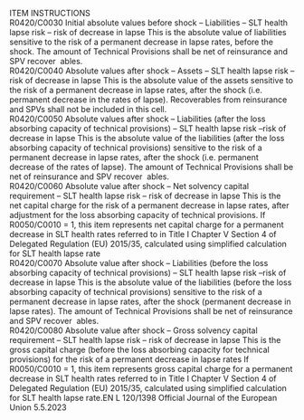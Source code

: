  
ITEM  INSTRUCTIONS  
R0420/C0030  Initial absolute values 
before shock – Liabilities 
– SLT health lapse risk – 
risk of decrease in lapse  This is the absolute value of liabilities sensitive to the risk of a permanent decrease 
in lapse rates, before the shock. 
The amount of Technical Provisions shall be net of reinsurance and SPV recover ­
ables.  
R0420/C0040  Absolute values after 
shock – Assets – SLT 
health lapse risk –risk of 
decrease in lapse  This is the absolute value of the assets sensitive to the risk of a permanent 
decrease in lapse rates, after the shock (i.e. permanent decrease in the rates of 
lapse). 
Recoverables from reinsurance and SPVs shall not be included in this cell.  
R0420/C0050  Absolute values after 
shock – Liabilities (after 
the loss absorbing 
capacity of technical 
provisions) – SLT health 
lapse risk –risk of 
decrease in lapse  This is the absolute value of the liabilities (after the loss absorbing capacity of 
technical provisions) sensitive to the risk of a permanent decrease in lapse rates, 
after the shock (i.e. permanent decrease of the rates of lapse). 
The amount of Technical Provisions shall be net of reinsurance and SPV recover ­
ables.  
R0420/C0060  Absolute value after 
shock – Net solvency 
capital requirement – 
SLT health lapse risk – 
risk of decrease in lapse  This is the net capital charge for the risk of a permanent decrease in lapse rates, 
after adjustment for the loss absorbing capacity of technical provisions. 
If R0050/C0010 = 1, this item represents net capital charge for a permanent 
decrease in SLT health rates referred to in Title I Chapter V Section 4 of 
Delegated Regulation (EU) 2015/35, calculated using simplified calculation for 
SLT health lapse rate  
R0420/C0070  Absolute value after 
shock – Liabilities (before 
the loss absorbing 
capacity of technical 
provisions) – SLT health 
lapse risk –risk of 
decrease in lapse  This is the absolute value of the liabilities (before the loss absorbing capacity of 
technical provisions) sensitive to the risk of a permanent decrease in lapse rates, 
after the shock (permanent decrease in lapse rates). 
The amount of Technical Provisions shall be net of reinsurance and SPV recover ­
ables.  
R0420/C0080  Absolute value after 
shock – Gross solvency 
capital requirement – 
SLT health lapse risk – 
risk of decrease in lapse  This is the gross capital charge (before the loss absorbing capacity for technical 
provisions) for the risk of a permanent decrease in lapse rates 
If R0050/C0010 = 1, this item represents gross capital charge for a permanent 
decrease in SLT health rates referred to in Title I Chapter V Section 4 of Delegated 
Regulation (EU) 2015/35, calculated using simplified calculation for SLT health 
lapse rate.EN  L 120/1398 Official Journal of the European Union 5.5.2023